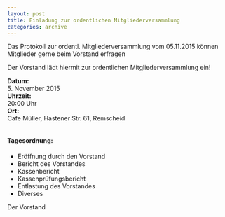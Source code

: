 ```yaml
---
layout: post
title: Einladung zur ordentlichen Mitgliederversammlung
categories: archive
---
```


<p class="text-info">
  Das Protokoll zur ordentl. Mitgliederversammlung vom
  05.11.2015 können Mitglieder gerne beim Vorstand erfragen
</p>

Der Vorstand lädt hiermit zur ordentlichen Mitgliederversammlung ein!

<div class="row">
  <div class="col-md-2"><strong>Datum:</strong></div>
  <div class="col-md-10">5. November 2015</div>
</div>
<div class="row">
  <div class="col-md-2"><strong>Uhrzeit:</strong></div>
  <div class="col-md-10">20:00 Uhr</div>
</div>
<div class="row" style="padding-bottom: 1em;">
  <div class="col-md-2"><strong>Ort:</strong></div>
  <div class="col-md-10">Cafe Müller, Hastener Str. 61, Remscheid</div>
</div>

#### Tagesordnung:
* Eröffnung durch den Vorstand
* Bericht des Vorstandes
* Kassenbericht
* Kassenprüfungsbericht
* Entlastung des Vorstandes
* Diverses


Der Vorstand
